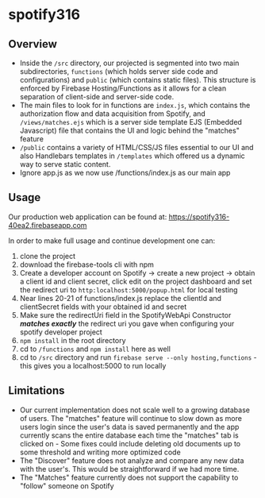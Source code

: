 # spotify316

## Overview 
  * Inside the `/src` directory, our projected is segmented into two main subdirectories, `functions` (which holds server side code and configurations) and `public` (which contains static files). This structure is enforced by Firebase Hosting/Functions as it allows for a clean separation of client-side and server-side code. 
  * The main files to look for in functions are `index.js`, which contains the authorization flow and data acquisition from Spotify, and `/views/matches.ejs` which is a server side template EJS (Embedded Javascript) file that contains the UI and logic behind the "matches" feature
  * `/public` contains a variety of HTML/CSS/JS files essential to our UI and also Handlebars templates in `/templates` which offered us a dynamic way to serve static content. 
  * Ignore app.js as we now use /functions/index.js as our main app 
  
## Usage

Our production web application can be found at: https://spotify316-40ea2.firebaseapp.com

In order to make full usage and continue development one can:
 1. clone the project 
 2. download the firebase-tools cli with npm
 3. Create a developer account on Spotify -> create a new project -> obtain a client id and client secret, click edit on the project dashboard and set the redirect uri to `http:localhost:5000/popup.html` for local testing
 4. Near lines 20-21 of functions/index.js replace the clientId and clientSecret fields with your obtained id and secret 
 5. Make sure the redirectUri field in the SpotifyWebApi Constructor ***matches exactly*** the redirect uri you gave when configuring your spotify developer project 
 5. ``npm install`` in the root directory
 5. cd to `/functions` and `npm install` here as well
 6.  cd to `/src` directory and run `firebase serve --only hosting,functions` - this gives you a localhost:5000 to run locally
 
 
## Limitations

* Our current implementation does not scale well to a growing database of users. The "matches" feature will continue to slow down as more users login since the user's data is saved permanently and the app currently scans the entire database each time the "matches" tab is clicked on - Some fixes could include deleting old documents up to some threshold and writing more optimized code
* The "Discover" feature does not analyze and compare any new data with the user's. This would be straightforward if we had more time.
* The "Matches" feature currently does not support the capability to "follow" someone on Spotify
